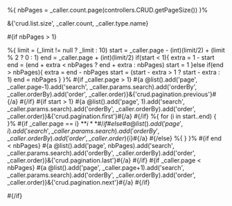 %{ nbPages = \_caller.count.page(controllers.CRUD.getPageSize()) }%

&{'crud.list.size', \_caller.count, \_caller.type.name}

\#{if nbPages &gt; 1}

%{ limit = (\_limit != null ? \_limit : 10) start = \_caller.page - (int)(limit/2) + (limit % 2 ? 0 : 1) end = \_caller.page + (int)(limit/2) if(start &lt; 1){ extra = 1 - start end = (end + extra &lt; nbPages ? end + extra : nbPages) start = 1 }else if(end &gt; nbPages){ extra = end - nbPages start = (start - extra &gt; 1 ? start - extra : 1) end = nbPages } }% \#{if \_caller.page &gt; 1} <span class="previous"> \#{a @list().add('page', \_caller.page-1).add('search', \_caller.params.search).add('orderBy', \_caller.orderBy).add('order', \_caller.order)}&{'crud.pagination.previous'}\#{/a} </span> \#{/if} \#{if start &gt; 1} <span class="first"> \#{a @list().add('page', 1).add('search', \_caller.params.search).add('orderBy', \_caller.orderBy).add('order', \_caller.order)}&{'crud.pagination.first'}\#{/a} </span> \#{/if} %{ for (i in start..end) { }% <span class="page"> \#{if \_caller.page == i} **${i}** \#{/if} \#{else} \#{a @list().add('page', i).add('search', \_caller.params.search).add('orderBy', \_caller.orderBy).add('order', \_caller.order)}${i}\#{/a} \#{/else} </span> %{ } }% \#{if end &lt; nbPages} <span class="last"> \#{a @list().add('page', nbPages).add('search', \_caller.params.search).add('orderBy', \_caller.orderBy).add('order', \_caller.order)}&{'crud.pagination.last'}\#{/a} </span> \#{/if} \#{if \_caller.page &lt; nbPages} <span class="next"> \#{a @list().add('page', \_caller.page+1).add('search', \_caller.params.search).add('orderBy', \_caller.orderBy).add('order', \_caller.order)}&{'crud.pagination.next'}\#{/a} </span> \#{/if}

\#{/if}

